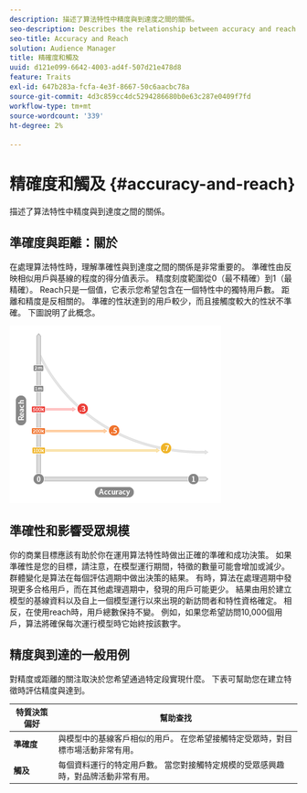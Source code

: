 ```yaml
---
description: 描述了算法特性中精度與到達度之間的關係。
seo-description: Describes the relationship between accuracy and reach in algorithmic traits.
seo-title: Accuracy and Reach
solution: Audience Manager
title: 精確度和觸及
uuid: d121e099-6642-4003-ad4f-507d21e478d8
feature: Traits
exl-id: 647b283a-fcfa-4e3f-8667-50c6aacbc78a
source-git-commit: 4d3c859cc4dc5294286680b0e63c287e0409f7fd
workflow-type: tm+mt
source-wordcount: '339'
ht-degree: 2%

---
```


# 精確度和觸及 {#accuracy-and-reach}

描述了算法特性中精度與到達度之間的關係。

<!-- c_accuracy_reach.xml -->

## 準確度與距離：關於

在處理算法特性時，理解準確性與到達度之間的關係是非常重要的。 準確性由反映相似用戶與基線的程度的得分值表示。 精度刻度範圍從0（最不精確）到1（最精確）。 Reach只是一個值，它表示您希望包含在一個特性中的獨特用戶數。 距離和精度是反相關的。 準確的性狀達到的用戶較少，而且接觸度較大的性狀不準確。 下圖說明了此概念。

![](assets/Reach_v_Accuracy.png)

## 準確性和影響受眾規模

你的商業目標應該有助於你在運用算法特性時做出正確的準確和成功決策。 如果準確性是您的目標，請注意，在模型運行期間，特徵的數量可能會增加或減少。 群體變化是算法在每個評估週期中做出決策的結果。 有時，算法在處理週期中發現更多合格用戶，而在其他處理週期中，發現的用戶可能更少。 結果由用於建立模型的基線資料以及自上一個模型運行以來出現的新訪問者和特性資格確定。 相反，在使用reach時，用戶總數保持不變。 例如，如果您希望訪問10,000個用戶，算法將確保每次運行模型時它始終按該數字。

## 精度與到達的一般用例

對精度或距離的關注取決於您希望通過特定段實現什麼。 下表可幫助您在建立特徵時評估精度與達到。

| 特質決策偏好 | 幫助查找 |
|---|---|
| **準確度** | 與模型中的基線客戶相似的用戶。 在您希望接觸特定受眾時，對目標市場活動非常有用。 |
| **觸及** | 每個資料運行的特定用戶數。 當您對接觸特定規模的受眾感興趣時，對品牌活動非常有用。 |
